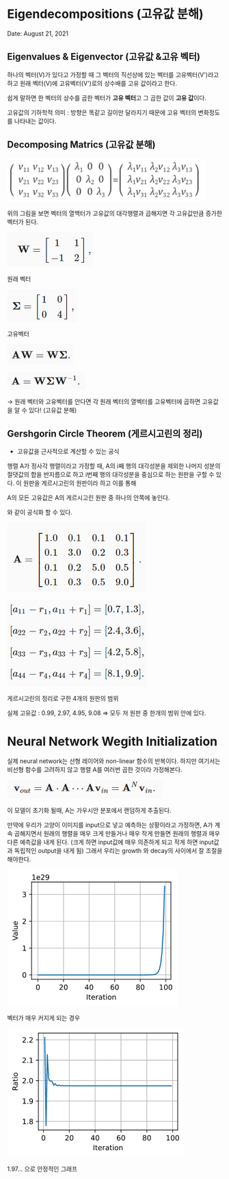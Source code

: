# Eigendecompositions (고유값 분해)

Date: August 21, 2021

## Eigenvalues & Eigenvector (고유값 &고유 벡터)

하나의 벡터(V)가 있다고 가정할 때 그 벡터의 직선상에 있는 벡터를 고유벡터(V')라고 하고 원래 벡터(V)에 고유벡터(V')로의 상수배를 고유 값이라고 한다. 

쉽게 말하면 한 벡터의 상수를 곱한 벡터가 **고유 벡터**고 그 곱한 값이 **고유 값**이다.  

고유값의 기하학적 의미 : 방향은 똑같고 길이만 달라지기 때문에 고유 벡터의 변화정도를 나타내는 값이다. 

## Decomposing Matrics (고유값 분해)

![Untitled](./Eigendecompositions/Untitled.png)

위의 그림을 보면 벡터의 열백터가 고유값의 대각행렬과 곱해지면 각 고유값만큼 증가한 벡터가 된다. 

![Untitled](./Eigendecompositions/Untitled%201.png)

원래 벡터

![Untitled](./Eigendecompositions/Untitled%202.png)

고유벡터

![Untitled](./Eigendecompositions/Untitled%203.png)

![Untitled](./Eigendecompositions/Untitled%204.png)

→ 원래 벡터와 고유벡터를 안다면 각 원래 벡터의 열벡터를 고유벡터에 곱하면 고유값을 알 수 있다! (고유값 분해)

## Gershgorin Circle Theorem (게르시고린의 정리)

- 고유값을 근사적으로 계산할 수 있는 공식

행렬 A가 정사각 행렬이라고 가정할 때, A의 i째 행의 대각성분을 제외한 나머지 성분의 절댓값의 합을 반지름으로 하고 i번째 행의 대각성분을 중심으로 하는 원판을 구할 수 있다. 이 원판을 게르시고린의 원판이라 하고 이를 통해

A의 모든 고유값은 A의 게르시고린 원판 중 하나의 안쪽에 놓인다.

와 같이 공식화 할 수 있다. 

![Untitled](./Eigendecompositions/Untitled%205.png)

![Untitled](./Eigendecompositions/Untitled%206.png)

게르시고린의 정리로 구한 4개의 원판의 범위

실제 고유값 : 0.99, 2.97, 4.95, 9.08 ⇒ 모두 저 원판 중 한개의 범위 안에 있다. 

# Neural Network Wegith Initialization

실제 neural network는 선형 레이어와 non-linear 함수의 반복이다. 하지만 여기서는 비선형 함수를 고려하지 않고 행렬 A를 여러번 곱한 것이라 가정해본다. 

![Untitled](./Eigendecompositions/Untitled%207.png)

이 모델이 초기화 될때, A는 가우시안 분포에서 랜덤하게 추출된다. 

만약에 우리가 고양이 이미지를 input으로 넣고 예측하는 상황이라고 가정하면, A가 계속 곱해지면서 원래의 행렬을 매우 크게 만들거나 매우 작게 만들면 원래의 행렬과 매우 다른 예측값을 내게 된다. (크게 하면 input값에 매우 의존하게 되고 작게 하면 input값과 독립적인 output을 내게 됨) 그래서 우리는 growth 와 decay의 사이에서 잘 조절을 해야한다. 

![Untitled](./Eigendecompositions/Untitled%208.png)

벡터가 매우 커지게 되는 경우

![Untitled](./Eigendecompositions/Untitled%209.png)

1.97... 으로 안정적인 그래프
